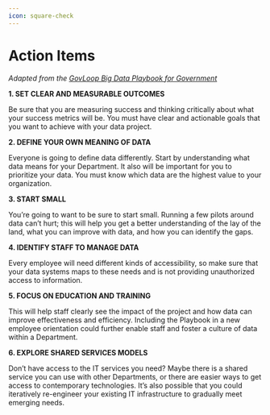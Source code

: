 ```yaml
---
icon: square-check
---
```


# Action Items

_Adapted from the_ [_GovLoop Big Data Playbook for Government_](https://www.govloop.com/wp-content/uploads/2015/01/Big-Data-Playbook-.pdf?utm_source=Website\&utm_medium=Button\&utm_campaign=Guide)

**1. SET CLEAR AND MEASURABLE OUTCOMES**

Be sure that you are measuring success and thinking critically about what your success metrics will be. You must have clear and actionable goals that you want to achieve with your data project.

**2. DEFINE YOUR OWN MEANING OF DATA**

Everyone is going to define data differently. Start by understanding what data means for your Department. It also will be important for you to prioritize your data. You must know which data are the highest value to your organization.

**3. START SMALL**

You’re going to want to be sure to start small. Running a few pilots around data can’t hurt; this will help you get a better understanding of the lay of the land, what you can improve with data, and how you can identify the gaps.

**4. IDENTIFY STAFF TO MANAGE DATA**

Every employee will need different kinds of accessibility, so make sure that your data systems maps to these needs and is not providing unauthorized access to information.

**5. FOCUS ON EDUCATION AND TRAINING**

This will help staff clearly see the impact of the project and how data can improve effectiveness and efficiency. Including the Playbook in a new employee orientation could further enable staff and foster a culture of data within a Department.

**6. EXPLORE SHARED SERVICES MODELS**

Don’t have access to the IT services you need? Maybe there is a shared service you can use with other Departments, or there are easier ways to get access to contemporary technologies. It’s also possible that you could iteratively re-engineer your existing IT infrastructure to gradually meet emerging needs.
